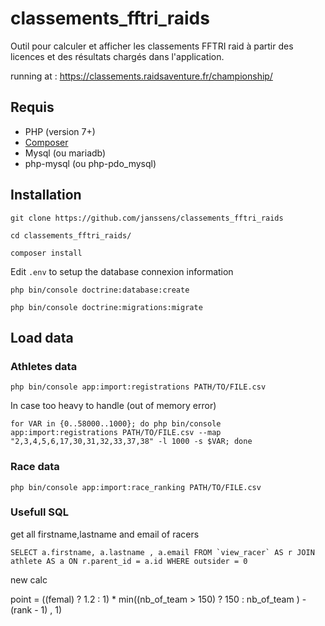 # classements_fftri_raids

Outil pour calculer et afficher les classements FFTRI raid 
à partir des licences et des résultats chargés dans l'application.

running at : https://classements.raidsaventure.fr/championship/

## Requis
* PHP (version 7+)
* [Composer](https://getcomposer.org/)
* Mysql (ou mariadb)
* php-mysql (ou php-pdo_mysql)

## Installation

``git clone https://github.com/janssens/classements_fftri_raids``

``cd classements_fftri_raids/``

``composer install ``

Edit ``.env`` to setup the database connexion information

``php bin/console doctrine:database:create``

``php bin/console doctrine:migrations:migrate``

## Load data

### Athletes data

``php bin/console app:import:registrations PATH/TO/FILE.csv``

In case too heavy to handle (out of memory error)

``for VAR in {0..58000..1000}; do php bin/console app:import:registrations PATH/TO/FILE.csv --map "2,3,4,5,6,17,30,31,32,33,37,38" -l 1000 -s $VAR; done``

### Race data

``php bin/console app:import:race_ranking PATH/TO/FILE.csv``

### Usefull SQL

get all firstname,lastname and email of racers

``SELECT a.firstname, a.lastname , a.email FROM `view_racer` AS r JOIN athlete AS a ON r.parent_id = a.id WHERE outsider = 0``


new calc


point = ((femal) ? 1.2 : 1) * min((nb_of_team > 150) ? 150 : nb_of_team ) - (rank - 1) , 1) 